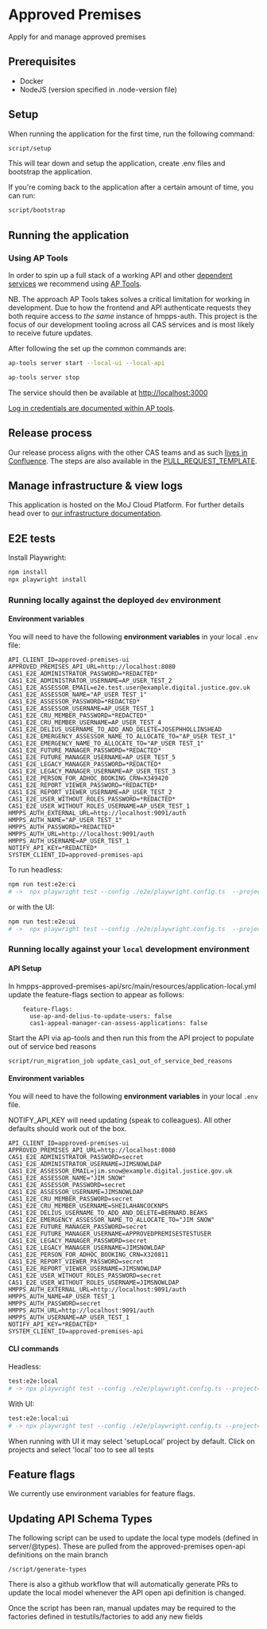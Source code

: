 # Approved Premises

Apply for and manage approved premises

## Prerequisites

- Docker
- NodeJS (version specified in .node-version file)

## Setup

When running the application for the first time, run the following command:

```bash
script/setup
```

This will tear down and setup the application, create .env files and bootstrap the application.

If you're coming back to the application after a certain amount of time, you can run:

```bash
script/bootstrap
```

## Running the application

### Using AP Tools

In order to spin up a full stack of a working API and other [dependent services](./docker-compose.yml) we recommend using [AP Tools](https://github.com/ministryofjustice/hmpps-approved-premises-tools).

NB. The approach AP Tools takes solves a critical limitation for working in
development. Due to how the frontend and API authenticate requests they both
require access to _the same_ instance of hmpps-auth. This project is the focus
of our development tooling across all CAS services and is most likely to receive
future updates.

After following the set up the common commands are:

```bash
ap-tools server start --local-ui --local-api
```

```bash
ap-tools server stop
```

The service should then be available at <http://localhost:3000>

[Log in credentials are documented within AP
tools](https://github.com/ministryofjustice/hmpps-approved-premises-tools#start-server).

## Release process

Our release process aligns with the other CAS teams and as such [lives in
Confluence](https://dsdmoj.atlassian.net/wiki/spaces/AP/pages/4247847062/Release+process).
The steps are also available in the
[PULL_REQUEST_TEMPLATE](/.github/PULL_REQUEST_TEMPLATE.md#release-checklist).

## Manage infrastructure & view logs

This application is hosted on the MoJ Cloud Platform. For further details
head over to [our infrastructure documentation](/doc/how-to/manage-infrastructure.md).

## E2E tests

Install Playwright:

```bash
npm install
npx playwright install
```

### Running locally against the deployed `dev` environment

#### Environment variables

You will need to have the following **environment variables** in your local `.env` file:

```
API_CLIENT_ID=approved-premises-ui
APPROVED_PREMISES_API_URL=http://localhost:8080
CAS1_E2E_ADMINISTRATOR_PASSWORD=*REDACTED*
CAS1_E2E_ADMINISTRATOR_USERNAME=AP_USER_TEST_2
CAS1_E2E_ASSESSOR_EMAIL=e2e.test.user@example.digital.justice.gov.uk
CAS1_E2E_ASSESSOR_NAME="AP_USER TEST_1"
CAS1_E2E_ASSESSOR_PASSWORD=*REDACTED*
CAS1_E2E_ASSESSOR_USERNAME=AP_USER_TEST_1
CAS1_E2E_CRU_MEMBER_PASSWORD=*REDACTED*
CAS1_E2E_CRU_MEMBER_USERNAME=AP_USER_TEST_4
CAS1_E2E_DELIUS_USERNAME_TO_ADD_AND_DELETE=JOSEPHHOLLINSHEAD
CAS1_E2E_EMERGENCY_ASSESSOR_NAME_TO_ALLOCATE_TO="AP_USER TEST_1"
CAS1_E2E_EMERGENCY_NAME_TO_ALLOCATE_TO="AP_USER TEST_1"
CAS1_E2E_FUTURE_MANAGER_PASSWORD=*REDACTED*
CAS1_E2E_FUTURE_MANAGER_USERNAME=AP_USER_TEST_5
CAS1_E2E_LEGACY_MANAGER_PASSWORD=*REDACTED*
CAS1_E2E_LEGACY_MANAGER_USERNAME=AP_USER_TEST_3
CAS1_E2E_PERSON_FOR_ADHOC_BOOKING_CRN=X349420
CAS1_E2E_REPORT_VIEWER_PASSWORD=*REDACTED*
CAS1_E2E_REPORT_VIEWER_USERNAME=AP_USER_TEST_2
CAS1_E2E_USER_WITHOUT_ROLES_PASSWORD=*REDACTED*
CAS1_E2E_USER_WITHOUT_ROLES_USERNAME=AP_USER_TEST_1
HMPPS_AUTH_EXTERNAL_URL=http://localhost:9091/auth
HMPPS_AUTH_NAME="AP_USER TEST_1"
HMPPS_AUTH_PASSWORD=*REDACTED*
HMPPS_AUTH_URL=http://localhost:9091/auth
HMPPS_AUTH_USERNAME=AP_USER_TEST_1
NOTIFY_API_KEY=*REDACTED*
SYSTEM_CLIENT_ID=approved-premises-api
```

To run headless:

```bash
npm run test:e2e:ci
# ->  npx playwright test --config ./e2e/playwright.config.ts  --project=dev
```

or with the UI:

```bash
npm run test:e2e:ui
# ->  npx playwright test --config ./e2e/playwright.config.ts  --project=dev --ui

```

### Running locally against your `local` development environment

#### API Setup

In hmpps-approved-premises-api/src/main/resources/application-local.yml update the feature-flags section to appear as follows:

```shell
    feature-flags:
      use-ap-and-delius-to-update-users: false
      cas1-appeal-manager-can-assess-applications: false
```

Start the API via ap-tools and then run this from the API project to populate out of service bed reasons

```script/run_migration_job update_cas1_out_of_service_bed_reasons```

#### Environment variables

You will need to have the following **environment variables** in your local `.env` file.

NOTIFY_API_KEY will need updating (speak to colleagues). All other defaults should work out of the box.

```
API_CLIENT_ID=approved-premises-ui
APPROVED_PREMISES_API_URL=http://localhost:8080
CAS1_E2E_ADMINISTRATOR_PASSWORD=secret
CAS1_E2E_ADMINISTRATOR_USERNAME=JIMSNOWLDAP
CAS1_E2E_ASSESSOR_EMAIL=jim.snow@example.digital.justice.gov.uk
CAS1_E2E_ASSESSOR_NAME="JIM SNOW"
CAS1_E2E_ASSESSOR_PASSWORD=secret
CAS1_E2E_ASSESSOR_USERNAME=JIMSNOWLDAP
CAS1_E2E_CRU_MEMBER_PASSWORD=secret
CAS1_E2E_CRU_MEMBER_USERNAME=SHEILAHANCOCKNPS
CAS1_E2E_DELIUS_USERNAME_TO_ADD_AND_DELETE=BERNARD.BEAKS
CAS1_E2E_EMERGENCY_ASSESSOR_NAME_TO_ALLOCATE_TO="JIM SNOW"
CAS1_E2E_FUTURE_MANAGER_PASSWORD=secret
CAS1_E2E_FUTURE_MANAGER_USERNAME=APPROVEDPREMISESTESTUSER
CAS1_E2E_LEGACY_MANAGER_PASSWORD=secret
CAS1_E2E_LEGACY_MANAGER_USERNAME=JIMSNOWLDAP
CAS1_E2E_PERSON_FOR_ADHOC_BOOKING_CRN=X320811
CAS1_E2E_REPORT_VIEWER_PASSWORD=secret
CAS1_E2E_REPORT_VIEWER_USERNAME=JIMSNOWLDAP
CAS1_E2E_USER_WITHOUT_ROLES_PASSWORD=secret
CAS1_E2E_USER_WITHOUT_ROLES_USERNAME=JIMSNOWLDAP
HMPPS_AUTH_EXTERNAL_URL=http://localhost:9091/auth
HMPPS_AUTH_NAME=AP_USER TEST_1
HMPPS_AUTH_PASSWORD=secret
HMPPS_AUTH_URL=http://localhost:9091/auth
HMPPS_AUTH_USERNAME=AP_USER_TEST_1
NOTIFY_API_KEY=*REDACTED*
SYSTEM_CLIENT_ID=approved-premises-api
```

#### CLI commands

Headless:

```bash
test:e2e:local
# -> npx playwright test --config ./e2e/playwright.config.ts --project=local
```

With UI:

```bash
test:e2e:local:ui
# -> npx playwright test --config ./e2e/playwright.config.ts --project=local --ui
```

When running with UI it may select 'setupLocal' project by default. Click on projects and select 'local' too to see all tests

## Feature flags

We currently use environment variables for feature flags.

## Updating API Schema Types

The following script can be used to update the local type models (defined in server/@types). These are pulled from the approved-premises open-api definitions on the main branch 

```
/script/generate-types
```

There is also a github workflow that will automatically generate PRs to update the local model whenever the API open api definition is changed.

Once the script has been ran, manual updates may be required to the factories defined in testutils/factories to add any new fields